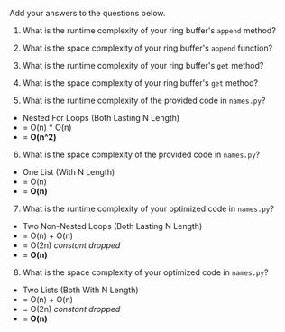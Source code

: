 Add your answers to the questions below.

1. What is the runtime complexity of your ring buffer's `append` method?

2. What is the space complexity of your ring buffer's `append` function?

3. What is the runtime complexity of your ring buffer's `get` method?

4. What is the space complexity of your ring buffer's `get` method?


5. What is the runtime complexity of the provided code in `names.py`?
- Nested For Loops (Both Lasting N Length)
- = O(n) * O(n)
- = **O(n^2)**
6. What is the space complexity of the provided code in `names.py`?
- One List (With N Length)
- = O(n)
- = **O(n)**
7. What is the runtime complexity of your optimized code in `names.py`?
- Two Non-Nested Loops (Both Lasting N Length)
- = O(n) + O(n)
- = O(2n) *constant dropped*
- = **O(n)**
8. What is the space complexity of your optimized code in `names.py`?
- Two Lists (Both With N Length)
- = O(n) + O(n)
- = O(2n) *constant dropped*
- = **O(n)**